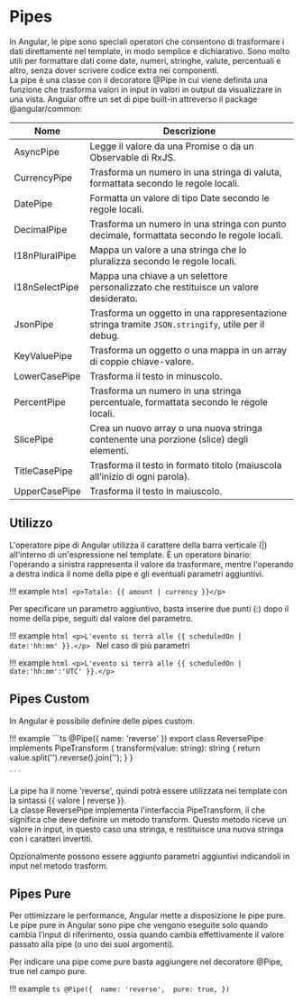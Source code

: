 # Pipes

In Angular, le pipe sono speciali operatori che consentono di trasformare i dati direttamente nel template, in modo semplice e dichiarativo. Sono molto utili per formattare dati come date, numeri, stringhe, valute, percentuali e altro, senza dover scrivere codice extra nei componenti.<br>
La pipe è una classe con il decoratore @Pipe in cui viene definita una funzione che trasforma valori in input in valori in output da visualizzare in una vista.
Angular offre un set di pipe built-in attreverso il package @angular/common:

| Nome             |  Descrizione                                                                                          |
|------------------|------------------------------------------------------------------------------------------------------|
| AsyncPipe        | Legge il valore da una Promise o da un Observable di RxJS.                                           |
| CurrencyPipe     | Trasforma un numero in una stringa di valuta, formattata secondo le regole locali.                   |
| DatePipe         | Formatta un valore di tipo Date secondo le regole locali.                                            |
| DecimalPipe      | Trasforma un numero in una stringa con punto decimale, formattata secondo le regole locali.          |
| I18nPluralPipe   | Mappa un valore a una stringa che lo pluralizza secondo le regole locali.                            |
| I18nSelectPipe   | Mappa una chiave a un selettore personalizzato che restituisce un valore desiderato.                 |
| JsonPipe         | Trasforma un oggetto in una rappresentazione stringa tramite `JSON.stringify`, utile per il debug.   |
| KeyValuePipe     | Trasforma un oggetto o una mappa in un array di coppie chiave-valore.                                |
| LowerCasePipe    | Trasforma il testo in minuscolo.                                                                     |
| PercentPipe      | Trasforma un numero in una stringa percentuale, formattata secondo le regole locali.                 |
| SlicePipe        | Crea un nuovo array o una nuova stringa contenente una porzione (slice) degli elementi.              |
| TitleCasePipe    | Trasforma il testo in formato titolo (maiuscola all’inizio di ogni parola).                          |
| UpperCasePipe    | Trasforma il testo in maiuscolo.                                                                     |

## Utilizzo 

L'operatore pipe di Angular utilizza il carattere della barra verticale (|) all'interno di un'espressione nel template.
È un operatore binario: l'operando a sinistra rappresenta il valore da trasformare, mentre l'operando a destra indica il nome della pipe e gli eventuali parametri aggiuntivi.

!!! example
    ```html
      <p>Totale: {{ amount | currency }}</p>
    ```

Per specificare un parametro aggiuntivo, basta inserire due punti (:) dopo il nome della pipe, seguiti dal valore del parametro.

!!! example
    ```html
      <p>L'evento si terrà alle {{ scheduledOn | date:'hh:mm' }}.</p>
    ```
Nel caso di più parametri

!!! example
    ```html
      <p>L'evento si terrà alle {{ scheduledOn | date:'hh:mm':'UTC' }}.</p>
    ```

## Pipes Custom

In Angular è possibile definire delle pipes custom.

!!! example
    ```ts
    @Pipe({ name: 'reverse' })
    export class ReversePipe implements PipeTransform {
        transform(value: string): string {
            return value.split('').reverse().join('');
        }
    }

    ```
La pipe ha il nome 'reverse', quindi potrà essere utilizzata nei template con la sintassi {{ valore | reverse }}.<br>
La classe ReversePipe implementa l'interfaccia PipeTransform, il che significa che deve definire un metodo transform. Questo metodo riceve un valore in input, in questo caso una stringa, e restituisce una nuova stringa con i caratteri invertiti. 

Opzionalmente possono essere aggiunto parametri aggiuntivi indicandoli in input nel metodo trasform.

## Pipes Pure

Per ottimizzare le performance, Angular mette a disposizione le pipe pure. Le pipe pure in Angular sono pipe che vengono eseguite solo quando cambia l’input di riferimento, ossia quando cambia effettivamente il valore passato alla pipe (o uno dei suoi argomenti).

Per indicare una pipe come pure basta aggiungere nel decoratore @Pipe, true nel campo pure.

!!! example
    ```ts
    @Pipe({ 
        name: 'reverse', 
        pure: true,
    })
    ```